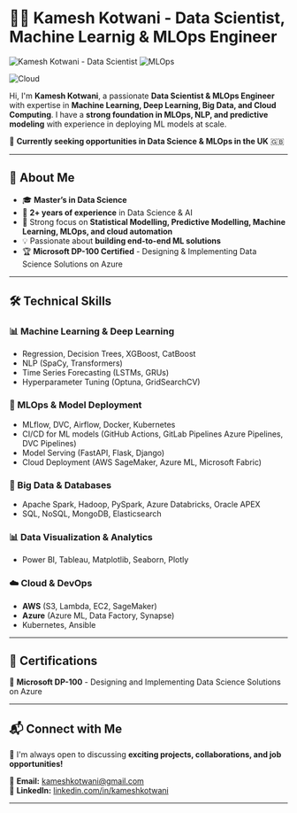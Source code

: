 # 👨‍💻 Kamesh Kotwani - Data Scientist, Machine Learnig & MLOps Engineer

![Kamesh Kotwani - Data Scientist](https://img.shields.io/badge/Data_Scientist-Machine_Learning_Engineer-brightgreen)
![MLOps](https://img.shields.io/badge/MLOps-MLflow%2C_DVC%2C_Kubernetes%2C_Airflow-blue)

![Cloud](https://img.shields.io/badge/Cloud-AWS%2C_Azure%2C_GCP-orange)

Hi, I'm **Kamesh Kotwani**, a passionate **Data Scientist & MLOps Engineer** with expertise in **Machine Learning, Deep Learning, Big Data, and Cloud Computing**. I have a **strong foundation in MLOps, NLP, and predictive modeling** with experience in deploying ML models at scale.  

🚀 **Currently seeking opportunities in Data Science & MLOps in the UK** 🇬🇧  

---

## 📌 About Me
- 🎓 **Master’s in Data Science**
- 💼 **2+ years of experience** in Data Science & AI
- 🔬 Strong focus on **Statistical Modelling, Predictive Modelling, Machine Learning, MLOps, and cloud automation**
- 💡 Passionate about **building end-to-end ML solutions**
- 🏆 **Microsoft DP-100 Certified** - Designing & Implementing Data Science Solutions on Azure

---

## 🛠 Technical Skills

### **📊 Machine Learning & Deep Learning**
- Regression, Decision Trees, XGBoost, CatBoost
- NLP (SpaCy, Transformers)
- Time Series Forecasting (LSTMs, GRUs)
- Hyperparameter Tuning (Optuna, GridSearchCV)

### **🔬 MLOps & Model Deployment**
- MLflow, DVC, Airflow, Docker, Kubernetes
- CI/CD for ML models (GitHub Actions, GitLab Pipelines Azure Pipelines, DVC Pipelines)
- Model Serving (FastAPI, Flask, Django)
- Cloud Deployment (AWS SageMaker, Azure ML, Microsoft Fabric)

### **💾 Big Data & Databases**
- Apache Spark, Hadoop, PySpark, Azure Databricks, Oracle APEX
- SQL, NoSQL, MongoDB, Elasticsearch

### **📊 Data Visualization & Analytics**
- Power BI, Tableau, Matplotlib, Seaborn, Plotly

### **☁️ Cloud & DevOps**
- **AWS** (S3, Lambda, EC2, SageMaker)
- **Azure** (Azure ML, Data Factory, Synapse)
- Kubernetes, Ansible

---

## 📜 Certifications

🏅 **Microsoft DP-100** - Designing and Implementing Data Science Solutions on Azure

---

## 📬 Connect with Me
🚀 I'm always open to discussing **exciting projects, collaborations, and job opportunities!**  

📧 **Email:** [kameshkotwani@gmail.com](mailto:kameshkotwani@gmail.com)  
💼 **LinkedIn:** [linkedin.com/in/kameshkotwani](https://linkedin.com/in/kameshkotwani) 

---
